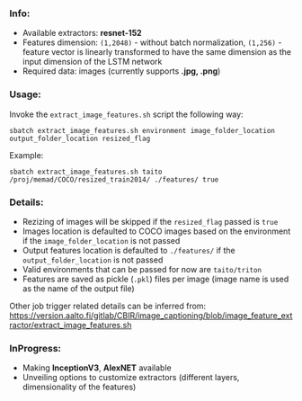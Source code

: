 ### Info:
- Available extractors: **resnet-152**
- Features dimension: `(1,2048)` - without batch normalization, `(1,256)` - feature vector is linearly transformed to have the same dimension as the input dimension of the LSTM network
- Required data: images (currently supports **.jpg, .png**)

### Usage:
Invoke the `extract_image_features.sh` script the following way:

```
sbatch extract_image_features.sh environment image_folder_location output_folder_location resized_flag
```

Example:

```
sbatch extract_image_features.sh taito /proj/memad/COCO/resized_train2014/ ./features/ true
```

### Details:

- Rezizing of images will be skipped if the `resized_flag` passed is `true`
- Images location is defaulted to COCO images based on the environment if the `image_folder_location` is not passed
- Output features location is defaulted to `./features/` if the `output_folder_location` is not passed
- Valid environments that can be passed for now are `taito/triton`
- Features are saved as pickle (`.pkl`) files per image (image name is used as the name of the output file)

Other job trigger related details can be inferred from: 
https://version.aalto.fi/gitlab/CBIR/image_captioning/blob/image_feature_extractor/extract_image_features.sh

### InProgress:

- Making **InceptionV3**, **AlexNET** available
- Unveiling options to customize extractors (different layers, dimensionality of the features)